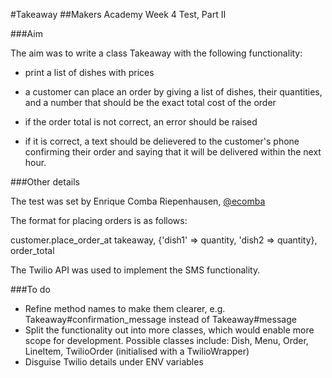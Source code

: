 #Takeaway
##Makers Academy Week 4 Test, Part II


###Aim

The aim was to write a class Takeaway with the following functionality:

* print a list of dishes with prices

* a customer can place an order by giving a list of dishes, their quantities, and a number that should be the exact total cost of the order

* if the order total is not correct, an error should be raised

* if it is correct, a text should be delievered to the customer's phone confirming their order and saying that it will be delivered within the next hour.

###Other details

The test was set by Enrique Comba Riepenhausen, [@ecomba](http://www.github.com/ecomba)

The format for placing orders is as follows:

  customer.place_order_at takeaway, {'dish1' => quantity, 'dish2 => quantity}, order_total

The Twilio API was used to implement the SMS functionality.

###To do

* Refine method names to make them clearer, e.g. Takeaway#confirmation_message instead of Takeaway#message
* Split the functionality out into more classes, which would enable more scope for development. Possible classes include: Dish, Menu, Order, LineItem, TwilioOrder (initialised with a TwilioWrapper)
* Disguise Twilio details under ENV variables

